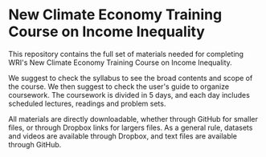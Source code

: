 # New Climate Economy Training Course on Income Inequality

This repository contains the full set of materials needed for completing WRI's New Climate Economy Training Course on Income Inequality.

We suggest to check the syllabus to see the broad contents and scope of the course.
We then suggest to check the user's guide to organize coursework. 
The coursework is divided in 5 days, and each day includes scheduled lectures, readings and problem sets.

All materials are directly downloadable, whether through GitHub for smaller files, or through Dropbox links for largers files.
As a general rule, datasets and videos are available through Dropbox, and text files are available through GitHub.


